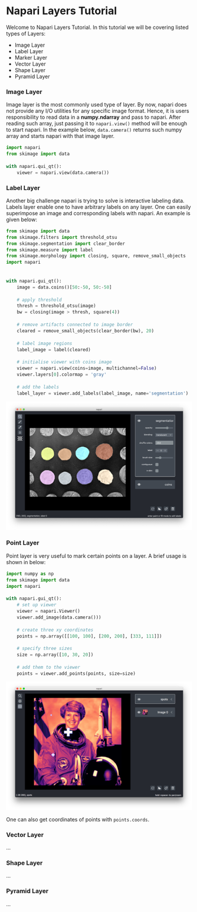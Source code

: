 # Napari Layers Tutorial

Welcome to Napari Layers Tutorial. In this tutorial we will be 
covering listed types of Layers:

- Image Layer
- Label Layer
- Marker Layer
- Vector Layer
- Shape Layer
- Pyramid Layer

### Image Layer

Image layer is the most commonly used type of layer. By now, napari 
does not provide any I/O utilities for any specific image format. Hence, 
it is users responsibility to read data in a **numpy.ndarray** and pass 
to napari. After reading such array, just passing it to `napari.view()`
method will be enough to start napari. In the example below, `data.camera()`
returns such numpy array and starts napari with that image layer.

```python
import napari
from skimage import data

with napari.qui_qt():
    viewer = napari.view(data.camera())
```


### Label Layer

Another big challenge napari is trying to solve is interactive labeling 
data. Labels layer enable one to have arbitrary labels on any layer. One 
can easily superimpose an image and corresponding labels with napari. An 
example is given below:

```python
from skimage import data
from skimage.filters import threshold_otsu
from skimage.segmentation import clear_border
from skimage.measure import label
from skimage.morphology import closing, square, remove_small_objects
import napari


with napari.gui_qt():
    image = data.coins()[50:-50, 50:-50]

    # apply threshold
    thresh = threshold_otsu(image)
    bw = closing(image > thresh, square(4))

    # remove artifacts connected to image border
    cleared = remove_small_objects(clear_border(bw), 20)

    # label image regions
    label_image = label(cleared)

    # initialise viewer with coins image
    viewer = napari.view(coins=image, multichannel=False)
    viewer.layers[0].colormap = 'gray'

    # add the labels
    label_layer = viewer.add_labels(label_image, name='segmentation')
```

![image](../resources/screenshot-add-labels.png)

### Point Layer

Point layer is very useful to mark certain points on a layer.
A brief usage is shown in below:

```python
import numpy as np
from skimage import data
import napari

with napari.gui_qt():
    # set up viewer
    viewer = napari.Viewer()
    viewer.add_image(data.camera()))
    
    # create three xy coordinates
    points = np.array([[100, 100], [200, 200], [333, 111]])
    
    # specify three sizes
    size = np.array([10, 30, 20])
    
    # add them to the viewer
    points = viewer.add_points(points, size=size)
```

![image](../resources/screenshot-add-points.png)

One can also get coordinates of points with `points.coords`.

### Vector Layer

...

### Shape Layer

...

### Pyramid Layer

...
